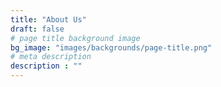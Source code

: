 ```yaml
---
title: "About Us"
draft: false
# page title background image
bg_image: "images/backgrounds/page-title.png"
# meta description
description : ""
---
```


